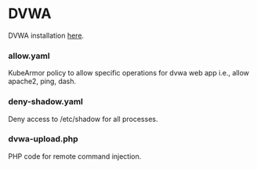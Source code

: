 # DVWA

DVWA installation [here](https://github.com/cytopia/docker-dvwa#kubernetes).

### allow.yaml

KubeArmor policy to allow specific operations for dvwa web app i.e., allow apache2, ping, dash.


### deny-shadow.yaml

Deny access to /etc/shadow for all processes.

### dvwa-upload.php

PHP code for remote command injection.
